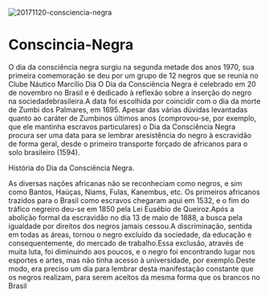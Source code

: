 ![20171120-consciencia-negra](https://user-images.githubusercontent.com/113718149/201416904-132973c0-8175-417a-8f9c-e7eed0459def.png)
# Conscincia-Negra
O dia da consciência negra surgiu na segunda metade dos anos 1970, sua primeira comemoração se deu por um grupo de 12 negros que se reunia no Clube Náutico Marcílio Dia
O Dia da Consciência Negra é celebrado em 20 de novembro no Brasil e é dedicado à reflexão sobre a inserção do negro na sociedadebrasileira.A data foi escolhida por coincidir com o dia da morte de Zumbi dos Palmares, em 1695. Apesar das várias dúvidas levantadas quanto ao caráter de Zumbinos últimos anos (comprovou-se, por exemplo, que ele mantinha escravos particulares) o Dia da Consciência Negra procura ser uma data para se lembrar aresistência do negro à escravidão de forma geral, desde o primeiro transporte forçado de africanos para o solo brasileiro (1594).

História do Dia da Consciência Negra.

As diversas nações africanas não se reconheciam como negros, e sim como Bantos, Haúças, Niams, Fulas, Kanembus, etc.
Os primeiros africanos trazidos para o Brasil como escravos chegaram aqui em 1532, e o fim do tráfico negreiro deu-se em 1850 pela Lei Eusébio de Queiroz.Após a abolição formal da escravidão no dia 13 de maio de 1888, a busca pela igualdade por direitos dos negros jamais cessou.A discriminação, sentida em todas as áreas, tornou o negro excluído da sociedade, da educação e consequentemente, do mercado de trabalho.Essa exclusão, através de muita luta, foi diminuindo aos poucos, e o negro foi encontrando lugar nos esportes e artes, mas não tinha acesso à universidade, por exemplo.Deste modo, era preciso um dia para lembrar desta manifestação constante que os negros realizam, para serem aceitos da mesma forma que os brancos no Brasil














